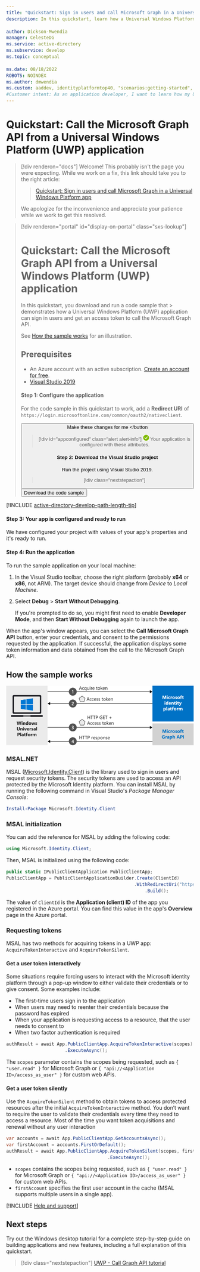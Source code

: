 ```yaml
---
title: "Quickstart: Sign in users and call Microsoft Graph in a Universal Windows Platform app"
description: In this quickstart, learn how a Universal Windows Platform (UWP) application can get an access token and call an API protected by Microsoft identity platform.

author: Dickson-Mwendia
manager: CelesteDG
ms.service: active-directory
ms.subservice: develop
ms.topic: conceptual

ms.date: 08/18/2022
ROBOTS: NOINDEX
ms.author: dmwendia
ms.custom: aaddev, identityplatformtop40, "scenarios:getting-started", "languages:UWP", mode-api
#Customer intent: As an application developer, I want to learn how my Universal Windows Platform (XAML) application can get an access token and call an API that's protected by the Microsoft identity platform.
---
```


# Quickstart: Call the Microsoft Graph API from a Universal Windows Platform (UWP) application

> [!div renderon="docs"]
> Welcome! This probably isn't the page you were expecting. While we work on a fix, this link should take you to the right article:
>
> > [Quickstart: Sign in users and call Microsoft Graph in a Universal Windows Platform app](quickstart-desktop-app-uwp-sign-in.md)
> 
> We apologize for the inconvenience and appreciate your patience while we work to get this resolved.

> [!div renderon="portal" id="display-on-portal" class="sxs-lookup"]
> # Quickstart: Call the Microsoft Graph API from a Universal Windows Platform (UWP) application
>
> In this quickstart, you download and run a code sample that > demonstrates how a Universal Windows Platform (UWP) application can sign in users and get an access token to call the Microsoft Graph API. 
> 
> See [How the sample works](#how-the-sample-works) for an illustration.
> 
> ## Prerequisites
> 
> * An Azure account with an active subscription. [Create an account for free](https://azure.microsoft.com/free/?WT.mc_id=A261C142F).
> * [Visual Studio 2019](https://visualstudio.microsoft.com/vs/)
> 
> #### Step 1: Configure the application
> For the code sample in this quickstart to work, add a **Redirect URI** of `https://login.microsoftonline.com/common/oauth2/nativeclient`.
>
> <button id="makechanges" class="nextstepaction configure-app-button"> Make these changes for me </button
> 
> > [!div id="appconfigured" class="alert alert-info"]
> > ![Already configured](media/quickstart-v2-uwp/green-check.png) Your application is configured with these attributes.
> 
> #### Step 2: Download the Visual Studio project
> 
> Run the project using Visual Studio 2019.
>
> > [!div  class="nextstepaction"]
> > <button id="downloadsample" class="download-sample-button">Download the code sample</button>
> 
> [!INCLUDE [active-directory-develop-path-length-tip](./includes/error-handling-and-tips/path-length-tip.md)]
> 
> 
> #### Step 3: Your app is configured and ready to run
> We have configured your project with values of your app's properties and it's ready to run.
> #### Step 4: Run the application
> 
> To run the sample application on your local machine:
> 
> 1. In the Visual Studio toolbar, choose the right platform (probably **x64** or **x86**, not ARM). The target device should change from *Device* to *Local Machine*.
> 1. Select **Debug** > **Start Without Debugging**.
>     
>     If you're prompted to do so, you might first need to enable **Developer Mode**, and then **Start Without Debugging** again to launch the app.
> 
> When the app's window appears, you can select the **Call Microsoft Graph API** button, enter your credentials, and consent to the permissions requested by the application. If successful, the application displays some token information and data obtained from the call to the Microsoft Graph API.
> 
> ## How the sample works
> 
> ![Shows how the sample app generated by this quickstart works](media/quickstart-v2-uwp/uwp-intro.svg)
> 
> ### MSAL.NET
> 
> MSAL ([Microsoft.Identity.Client](https://www.nuget.org/packages/Microsoft.Identity.Client)) is the library used to sign in users and request security tokens. The security tokens are used to access an API protected by the Microsoft Identity platform. You can install MSAL by running the following command in Visual Studio's *Package Manager Console*:
> 
> ```powershell
> Install-Package Microsoft.Identity.Client
> ```
> 
> ### MSAL initialization
> 
> You can add the reference for MSAL by adding the following code:
> 
> ```csharp
> using Microsoft.Identity.Client;
> ```
> 
> Then, MSAL is initialized using the following code:
> 
> ```csharp
> public static IPublicClientApplication PublicClientApp;
> PublicClientApp = PublicClientApplicationBuilder.Create(ClientId)
>                                                 .WithRedirectUri("https://login.microsoftonline.com/common/oauth2/> nativeclient")
>                                                     .Build();
> ```
> 
> The value of `ClientId` is the **Application (client) ID** of the app you registered in the Azure portal. You can find this value in the app's **Overview** page in the Azure portal.
> 
> ### Requesting tokens
> 
> MSAL has two methods for acquiring tokens in a UWP app: `AcquireTokenInteractive` and `AcquireTokenSilent`.
> 
> #### Get a user token interactively
> 
> Some situations require forcing users to interact with the Microsoft identity platform through a pop-up window to either validate their credentials or to give consent. Some examples include:
> 
> - The first-time users sign in to the application
> - When users may need to reenter their credentials because the password has expired
> - When your application is requesting access to a resource, that the user needs to consent to
> - When two factor authentication is required
> 
> ```csharp
> authResult = await App.PublicClientApp.AcquireTokenInteractive(scopes)
>                       .ExecuteAsync();
> ```
> 
> The `scopes` parameter contains the scopes being requested, such as `{ "user.read" }` for Microsoft Graph or `{ "api://<Application ID>/access_as_user" }` for custom web APIs.
> 
> #### Get a user token silently
> 
> Use the `AcquireTokenSilent` method to obtain tokens to access protected resources after the initial `AcquireTokenInteractive` method. You don’t want to require the user to validate their credentials every time they need to access a resource. Most of the time you want token acquisitions and renewal without any user interaction
> 
> ```csharp
> var accounts = await App.PublicClientApp.GetAccountsAsync();
> var firstAccount = accounts.FirstOrDefault();
> authResult = await App.PublicClientApp.AcquireTokenSilent(scopes, firstAccount)
>                                       .ExecuteAsync();
> ```
> 
> * `scopes` contains the scopes being requested, such as `{ "user.read" }` for Microsoft Graph or `{ "api://<Application ID>/access_as_user" }` for custom web APIs.
> * `firstAccount` specifies the first user account in the cache (MSAL supports multiple users in a single app).
> 
> [!INCLUDE [Help and support](./includes/error-handling-and-tips/help-support-include.md)]
> 
> ## Next steps
> 
> Try out the Windows desktop tutorial for a complete step-by-step guide on building applications and new features, including a full explanation of this quickstart.
> 
> > [!div class="nextstepaction"]
> > [UWP - Call Graph API tutorial](tutorial-v2-windows-uwp.md)
